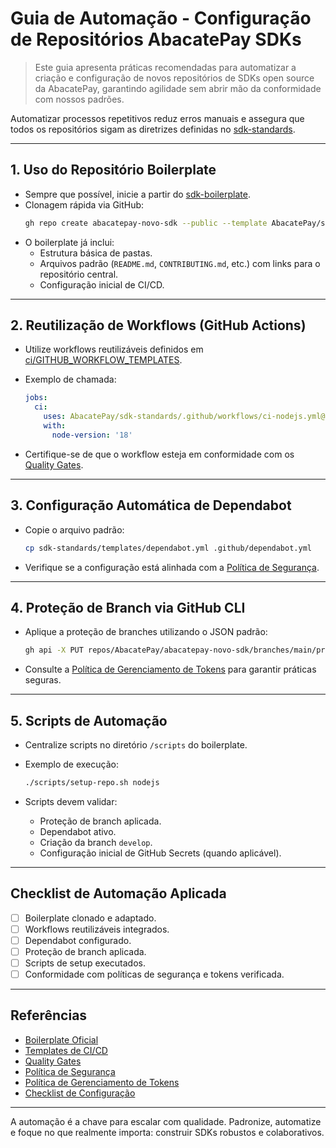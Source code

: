 
# Guia de Automação - Configuração de Repositórios AbacatePay SDKs

> Este guia apresenta práticas recomendadas para automatizar a criação e configuração de novos repositórios de SDKs open source da AbacatePay, garantindo agilidade sem abrir mão da conformidade com nossos padrões.

Automatizar processos repetitivos reduz erros manuais e assegura que todos os repositórios sigam as diretrizes definidas no [sdk-standards](https://github.com/AbacatePay/sdk-standards).

---

## 1. Uso do Repositório Boilerplate

- Sempre que possível, inicie a partir do [sdk-boilerplate](https://github.com/AbacatePay/sdk-boilerplate).
- Clonagem rápida via GitHub:
  ```bash
  gh repo create abacatepay-novo-sdk --public --template AbacatePay/sdk-boilerplate
  ```
- O boilerplate já inclui:
  - Estrutura básica de pastas.
  - Arquivos padrão (`README.md`, `CONTRIBUTING.md`, etc.) com links para o repositório central.
  - Configuração inicial de CI/CD.

---

## 2. Reutilização de Workflows (GitHub Actions)

- Utilize workflows reutilizáveis definidos em [ci/GITHUB_WORKFLOW_TEMPLATES](https://github.com/AbacatePay/sdk-standards/tree/main/ci/GITHUB_WORKFLOW_TEMPLATES).
- Exemplo de chamada:

  ```yaml
  jobs:
    ci:
      uses: AbacatePay/sdk-standards/.github/workflows/ci-nodejs.yml@main
      with:
        node-version: '18'
  ```

- Certifique-se de que o workflow esteja em conformidade com os [Quality Gates](https://github.com/AbacatePay/sdk-standards/blob/main/ci/QUALITY_GATES.md).

---

## 3. Configuração Automática de Dependabot

- Copie o arquivo padrão:
  ```bash
  cp sdk-standards/templates/dependabot.yml .github/dependabot.yml
  ```

- Verifique se a configuração está alinhada com a [Política de Segurança](https://github.com/AbacatePay/sdk-standards/blob/main/policies/SECURITY_POLICY.md).

---

## 4. Proteção de Branch via GitHub CLI

- Aplique a proteção de branches utilizando o JSON padrão:
  ```bash
  gh api -X PUT repos/AbacatePay/abacatepay-novo-sdk/branches/main/protection --input templates/branch-protection.json
  ```

- Consulte a [Política de Gerenciamento de Tokens](https://github.com/AbacatePay/sdk-standards/blob/main/policies/TOKEN_MANAGEMENT_POLICY.md) para garantir práticas seguras.

---

## 5. Scripts de Automação

- Centralize scripts no diretório `/scripts` do boilerplate.
- Exemplo de execução:

  ```bash
  ./scripts/setup-repo.sh nodejs
  ```

- Scripts devem validar:
  - Proteção de branch aplicada.
  - Dependabot ativo.
  - Criação da branch `develop`.
  - Configuração inicial de GitHub Secrets (quando aplicável).

---

## Checklist de Automação Aplicada

- [ ] Boilerplate clonado e adaptado.
- [ ] Workflows reutilizáveis integrados.
- [ ] Dependabot configurado.
- [ ] Proteção de branch aplicada.
- [ ] Scripts de setup executados.
- [ ] Conformidade com políticas de segurança e tokens verificada.

---

## Referências

- [Boilerplate Oficial](https://github.com/AbacatePay/sdk-boilerplate)
- [Templates de CI/CD](https://github.com/AbacatePay/sdk-standards/tree/main/ci/GITHUB_WORKFLOW_TEMPLATES)
- [Quality Gates](https://github.com/AbacatePay/sdk-standards/blob/main/ci/QUALITY_GATES.md)
- [Política de Segurança](https://github.com/AbacatePay/sdk-standards/blob/main/policies/SECURITY_POLICY.md)
- [Política de Gerenciamento de Tokens](https://github.com/AbacatePay/sdk-standards/blob/main/policies/TOKEN_MANAGEMENT_POLICY.md)
- [Checklist de Configuração](./CONFIGURATION_CHECKLIST.md)

---

A automação é a chave para escalar com qualidade. Padronize, automatize e foque no que realmente importa: construir SDKs robustos e colaborativos.